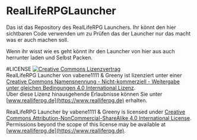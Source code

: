 # RealLifeRPGLauncher

Das ist das Repository des RealLifeRPG Launchers.
Ihr könnt den hier sichtbaren Code verwenden um zu Prüfen das der Launcher nur das macht was er auch machen soll.

Wenn ihr wisst wie es geht könnt ihr den Launcher von hier aus auch herrunter laden und Selbst Packen.

#LICENSE
<a rel="license" href="http://creativecommons.org/licenses/by-nc-sa/4.0/"><img alt="Creative Commons Lizenzvertrag" style="border-width:0" src="https://i.creativecommons.org/l/by-nc-sa/4.0/88x31.png" /></a><br /><span xmlns:dct="http://purl.org/dc/terms/" property="dct:title">RealLifeRPG Launcher</span> von vabene1111 & Greeny ist lizenziert unter einer [Creative Commons Namensnennung - Nicht-kommerziell - Weitergabe unter gleichen Bedingungen 4.0 International Lizenz](http://creativecommons.org/licenses/by-nc-sa/4.0/).<br />Über diese Lizenz hinausgehende Erlaubnisse können Sie unter [www.realliferpg.de](https://www.realliferpg.de) erhalten.


RealLifeRPG Launcher</span> by vabene1111 & Greeny is licensed under [Creative Commons Attribution-NonCommercial-ShareAlike 4.0 International License](http://creativecommons.org/licenses/by-nc-sa/4.0/).<br />Permissions beyond the scope of this license may be available at [www.realliferpg.de](https://www.realliferpg.de).

